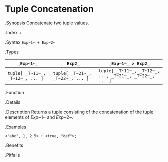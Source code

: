 # Tuple Concatenation

.Synopsis
Concatenate two tuple values.

.Index
+

.Syntax
`Exp~1~ + Exp~2~`

.Types


| `_Exp~1~_`                      |  `Exp2_`                      | `_Exp~1~_ > Exp2_`                                 |
| --- | --- | --- |
| `tuple[ _T~11~_, _T~12~_, ... ]` |  `tuple[ _T~21~_, _T~22~_, ... ]` | `tuple[ _T~11~_, _T~12~_, ..., _T~21~_, _T~22~_, ... ]` |


.Function

.Details

.Description
Returns a tuple consisting of the concatenation of the tuple elements of _Exp_~1~ and _Exp_~2~.

.Examples
```rascal-shell
<"abc", 1, 2.5> + <true, "def">;
```

.Benefits

.Pitfalls

